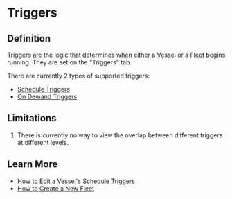 # Triggers

## Definition

Triggers are the logic that determines when either a [Vessel](../vessels/) or a [Fleet](../fleets/) begins running. They are set on the "Triggers" tab.  
  
There are currently 2 types of supported triggers:

* [Schedule Triggers](schedule-triggers.md)
* [On Demand Triggers](on-demand-triggers.md)

## Limitations

1. There is currently no way to view the overlap between different triggers at different levels.

## Learn More

* [How to Edit a Vessel's Schedule Triggers](../../how-tos/vessels/how-to-edit-a-vessels-schedule-triggers.md)
* [How to Create a New Fleet](../../how-tos/fleets/how-to-create-a-new-fleet.md)

